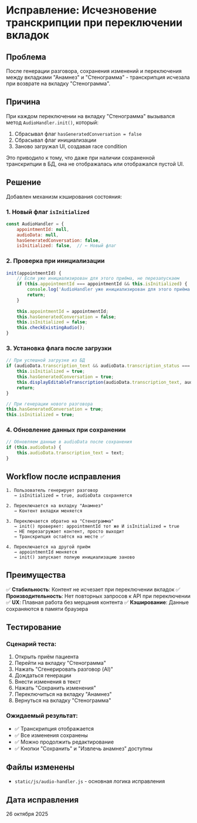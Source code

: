 # Исправление: Исчезновение транскрипции при переключении вкладок

## Проблема

После генерации разговора, сохранения изменений и переключения между вкладками "Анамнез" и "Стенограмма" - транскрипция исчезала при возврате на вкладку "Стенограмма".

## Причина

При каждом переключении на вкладку "Стенограмма" вызывался метод `AudioHandler.init()`, который:
1. Сбрасывал флаг `hasGeneratedConversation = false`
2. Сбрасывал флаг инициализации
3. Заново загружал UI, создавая race condition

Это приводило к тому, что даже при наличии сохраненной транскрипции в БД, она не отображалась или отображался пустой UI.

## Решение

Добавлен механизм кэширования состояния:

### 1. Новый флаг `isInitialized`

```javascript
const AudioHandler = {
    appointmentId: null,
    audioData: null,
    hasGeneratedConversation: false,
    isInitialized: false,  // ← Новый флаг
```

### 2. Проверка при инициализации

```javascript
init(appointmentId) {
    // Если уже инициализирован для этого приёма, не перезапускаем
    if (this.appointmentId === appointmentId && this.isInitialized) {
        console.log('AudioHandler уже инициализирован для этого приёма');
        return;
    }
    
    this.appointmentId = appointmentId;
    this.hasGeneratedConversation = false;
    this.isInitialized = false;
    this.checkExistingAudio();
}
```

### 3. Установка флага после загрузки

```javascript
// При успешной загрузке из БД
if (audioData.transcription_text && audioData.transcription_status === 'COMPLETED') {
    this.isInitialized = true;
    this.hasGeneratedConversation = true;
    this.displayEditableTranscription(audioData.transcription_text, audioData.id);
    return;
}

// При генерации нового разговора
this.hasGeneratedConversation = true;
this.isInitialized = true;
```

### 4. Обновление данных при сохранении

```javascript
// Обновляем данные в audioData после сохранения
if (this.audioData) {
    this.audioData.transcription_text = text;
}
```

## Workflow после исправления

```
1. Пользователь генерирует разговор
   → isInitialized = true, audioData сохраняется
   
2. Переключается на вкладку "Анамнез"
   → Контент вкладки меняется
   
3. Переключается обратно на "Стенограмма"
   → init() проверяет: appointmentId тот же И isInitialized = true
   → НЕ перезагружает контент, просто выходит
   → Транскрипция остаётся на месте ✅
   
4. Переключается на другой приём
   → appointmentId меняется
   → init() запускает полную инициализацию заново
```

## Преимущества

✅ **Стабильность**: Контент не исчезает при переключении вкладок
✅ **Производительность**: Нет повторных запросов к API при переключении
✅ **UX**: Плавная работа без мерцания контента
✅ **Кэширование**: Данные сохраняются в памяти браузера

## Тестирование

### Сценарий теста:
1. Открыть приём пациента
2. Перейти на вкладку "Стенограмма"
3. Нажать "Сгенерировать разговор (AI)"
4. Дождаться генерации
5. Внести изменения в текст
6. Нажать "Сохранить изменения"
7. Переключиться на вкладку "Анамнез"
8. Вернуться на вкладку "Стенограмма"

### Ожидаемый результат:
- ✅ Транскрипция отображается
- ✅ Все изменения сохранены
- ✅ Можно продолжить редактирование
- ✅ Кнопки "Сохранить" и "Извлечь анамнез" доступны

## Файлы изменены

- `static/js/audio-handler.js` - основная логика исправления

## Дата исправления

26 октября 2025

